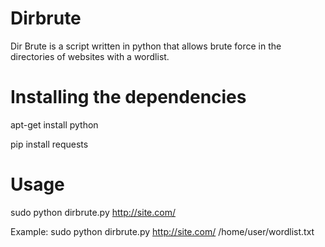 # Dirbrute
Dir Brute is a script written in python that allows brute force in the directories of websites with a wordlist.

# Installing the dependencies

apt-get install python

pip install requests

# Usage

sudo python dirbrute.py http://site.com/ <wordlist>

Example: sudo python dirbrute.py http://site.com/ /home/user/wordlist.txt
